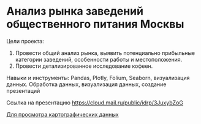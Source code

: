 # Анализ рынка заведений общественного питания Москвы

Цели проекта:

1. Провести общий анализ рынка, выявить потенциально прибыльные категории заведений, особенности работы и местоположения.
2. Провести детализированное исследование кофеен.


Навыки и инструменты:
Pandas, Plotly, Folium, Seaborn, визуализация данных.
Обработка данных, визуализация данных, создание презентаций

Cсылка на презентацию https://cloud.mail.ru/public/idrp/3JuxybZoG

[Для просмотра картографических данных](https://nbviewer.org/github/AnastasiaPershikova/educational_projects/blob/4dbb818937c832664b04683ec68f6962c148cd54/%D0%90%D0%BD%D0%B0%D0%BB%D0%B8%D0%B7%20%D1%80%D1%8B%D0%BD%D0%BA%D0%B0%20%D0%B7%D0%B0%D0%B2%D0%B5%D0%B4%D0%B5%D0%BD%D0%B8%D0%B9%20%D0%BE%D0%B1%D1%89%D0%B5%D1%81%D1%82%D0%B2%D0%B5%D0%BD%D0%BD%D0%BE%D0%B3%D0%BE%20%D0%BF%D0%B8%D1%82%D0%B0%D0%BD%D0%B8%D1%8F%20%D0%9C%D0%BE%D1%81%D0%BA%D0%B2%D1%8B/Moscow_places.ipynb)
